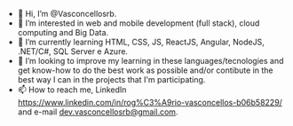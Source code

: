 - 👋 Hi, I’m @Vasconcellosrb.
- 👀 I’m interested in web and mobile development (full stack), cloud computing and Big Data.
- 🌱 I’m currently learning HTML, CSS, JS, ReactJS, Angular, NodeJS, .NET/C#, SQL Server e Azure.
- 💞️ I’m looking to improve my learning in these languages/tecnologies and get know-how to do the best work as possible and/or contibute in the best way I can in the projects that I'm participating.
- 📫 How to reach me, LinkedIn https://www.linkedin.com/in/rog%C3%A9rio-vasconcellos-b06b58229/ and e-mail dev.vasconcellosrb@gmail.com.

<!---
Vasconcellosrb/Vasconcellosrb is a ✨ special ✨ repository because its `README.md` (this file) appears on your GitHub profile.
You can click the Preview link to take a look at your changes.
--->
